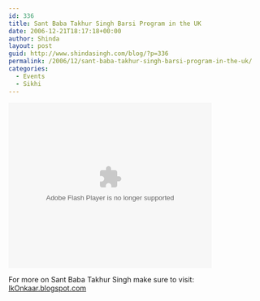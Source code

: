 ```yaml
---
id: 336
title: Sant Baba Takhur Singh Barsi Program in the UK
date: 2006-12-21T18:17:18+00:00
author: Shinda
layout: post
guid: http://www.shindasingh.com/blog/?p=336
permalink: /2006/12/sant-baba-takhur-singh-barsi-program-in-the-uk/
categories:
  - Events
  - Sikhi
---
```

<embed style="width: 400px; height: 326px;" id="VideoPlayback" type="application/x-shockwave-flash" src="http://video.google.com/googleplayer.swf?docId=4314022420750992167&hl=en-GB" flashvars="">
  </p> 
  
  <p>
    For more on Sant Baba Takhur Singh make sure to visit: <a href='http://ikonkaar.blogspot.com'>IkOnkaar.blogspot.com</a>
  </p>